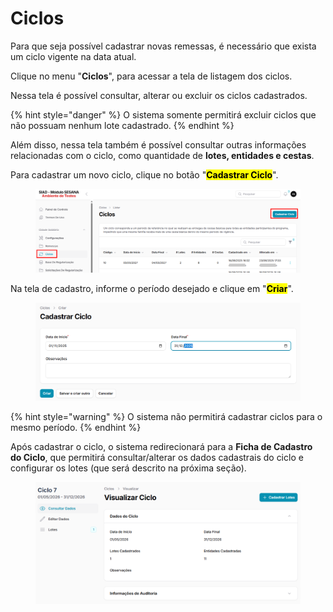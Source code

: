 # Ciclos

Para que seja possível cadastrar novas remessas, é necessário que exista um ciclo vigente na data atual.

Clique no menu "**Ciclos**", para acessar a tela de listagem dos ciclos.

Nessa tela é possível consultar, alterar ou excluir os ciclos cadastrados.

{% hint style="danger" %}
O sistema somente permitirá excluir ciclos que não possuam nenhum lote cadastrado.
{% endhint %}

Além disso, nessa tela também é possível consultar outras informações relacionadas com o ciclo, como quantidade de **lotes, entidades e cestas**.

Para cadastrar um novo ciclo, clique no botão "<mark style="background-color:$primary;">**Cadastrar Ciclo**</mark>".

<figure><img src="../../.gitbook/assets/image (2) (1).png" alt=""><figcaption></figcaption></figure>

Na tela de cadastro, informe o período desejado e clique em "<mark style="background-color:$primary;">**Criar**</mark>".

<figure><img src="../../.gitbook/assets/image (1) (1) (1).png" alt=""><figcaption></figcaption></figure>

{% hint style="warning" %}
O sistema não permitirá cadastrar ciclos para o mesmo período.
{% endhint %}

Após cadastrar o ciclo, o sistema redirecionará para a **Ficha de Cadastro do Ciclo**, que permitirá consultar/alterar os dados cadastrais do ciclo e configurar os lotes (que será descrito na próxima seção).

<figure><img src="../../.gitbook/assets/image (2) (1) (1).png" alt=""><figcaption></figcaption></figure>
